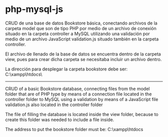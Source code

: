 # php-mysql-js

CRUD de una base de datos Bookstore básica, conectando archivos de la carpeta model que son de tipo PHP por medio de un archivo de conexión situado en la carpeta controller a MySQL utilizando una validación por medio de un archivo JavaScript validation.js situado también en la carpeta controller.

El archivo de llenado de la base de datos se encuentra dentro de la carpeta view, pues para crear dicha carpeta se necesitaba incluir un archivo dentro.

La dirección para desplegar la carpeta bookstore debe ser: C:\xampp\htdocs\

---------------------------------------------

CRUD of a basic Bookstore database, connecting files from the model folder that are of PHP type by means of a connection file located in the controller folder to MySQL using a validation by means of a JavaScript file validation.js also located in the controller folder

The file of filling the database is located inside the view folder, because to create this folder was needed to include a file inside.

The address to put the bookstore folder must be: C:\xampp\htdocs
